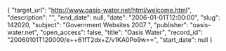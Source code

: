 {
  "target_url": "http://www.oasis-water.net/html/welcome.html", 
  "description": "", 
  "end_date": null, 
  "date": "2006-01-01T12:00:00", 
  "slug": 142020, 
  "subject": "Government Websites 2007 ", 
  "publisher": "oasis-water.net", 
  "open_access": false, 
  "title": "Oasis Water", 
  "record_id": "20060101T120000/e++61fT2dx+Z/v1KA0Po9w==", 
  "start_date": null
}

